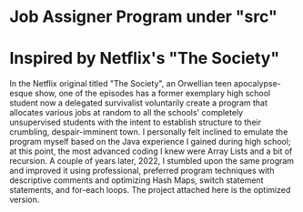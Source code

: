 # Job Assigner Program under "src"
# Inspired by Netflix's "The Society"

In the Netflix original titled "The Society", an Orwellian teen apocalypse-esque show, one of the episodes has a former exemplary high school student now a delegated survivalist voluntarily create a program that allocates various jobs at random to all the schools' completely unsupervised students with the intent to establish structure to their crumbling, despair-imminent town. I personally felt inclined to emulate the program myself based on the Java experience I gained during high school; at this point, the most advanced coding I knew were Array Lists and a bit of recursion. A couple of years later, 2022, I stumbled upon the same program and improved it using professional, preferred program techniques  with descriptive comments and optimizing Hash Maps, switch statement statements, and for-each loops. The project attached here is the optimized version.
